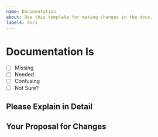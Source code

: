```yaml
---
name: Documentation
about: Use this template for making changes in the docs.
labels: docs
---
```


# Documentation Is

<!-- Please place an x (no spaces!) in all [ ] that apply -->

- [ ] Missing
- [ ] Needed
- [ ] Confusing
- [ ] Not Sure?

## Please Explain in Detail

## Your Proposal for Changes
